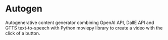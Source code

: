 # Autogen
Autogenerative content generator combining OpenAI API, DallE API and GTTS text-to-speech with Python moviepy library to create a video with the click of a button.
